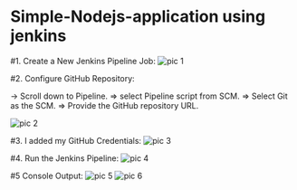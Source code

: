 # Simple-Nodejs-application using jenkins
#1. Create a New Jenkins Pipeline Job:
![pic 1](https://github.com/user-attachments/assets/dec55c3e-182f-4f6c-8d40-d39b70f3bfe0)

#2. Configure GitHub Repository:

-> Scroll down to Pipeline.
=> select Pipeline script from SCM.
=> Select Git as the SCM.
=> Provide the GitHub repository URL.

![pic 2](https://github.com/user-attachments/assets/3130a780-325e-49cb-8e65-5a4d7cec12ab)

#3. I added my GitHub Credentials:
![pic 3](https://github.com/user-attachments/assets/41735758-1328-43ad-910c-d3bf0ca6f7fd)

#4. Run the Jenkins Pipeline: 
![pic 4](https://github.com/user-attachments/assets/62124092-c206-4e9b-8649-ca949cb25680)

#5 Console Output:
![pic 5](https://github.com/user-attachments/assets/9d13c7d1-bdfe-40b3-999d-147adb46f83a)
![pic 6](https://github.com/user-attachments/assets/47d389a7-471b-435f-ba26-c2eaf650b833)



